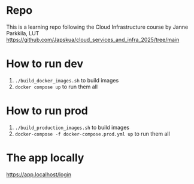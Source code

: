 # Repo
This is a learning repo following the Cloud Infrastructure course by Janne Parkkila, LUT https://github.com/Japskua/cloud_services_and_infra_2025/tree/main

# How to run dev

1. `./build_docker_images.sh` to build images
2. `docker compose up` to run them all

# How to run prod

1. `./build_production_images.sh` to build images
2. `docker-compose -f docker-compose.prod.yml up` to run them all

# The app locally
https://app.localhost/login